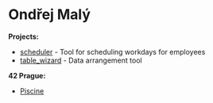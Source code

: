 # Ondřej Malý

**Projects:**
 + [scheduler](https://github.com/ylam21/scheduler) - Tool for scheduling workdays for employees
 + [table_wizard](https://github.com/ylam21/table-wizard) - Data arrangement tool

**42 Prague:**
 + [Piscine](https://github.com/ylam21/42prague-piscine)

